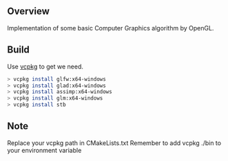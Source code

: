 ## Overview
Implementation of some basic Computer Graphics algorithm by OpenGL.

## Build
Use [vcpkg](https://github.com/microsoft/vcpkg) to get we need.

``` sh
> vcpkg install glfw:x64-windows
> vcpkg install glad:x64-windows
> vcpkg install assimp:x64-windows
> vcpkg install glm:x64-windows
> vcpkg install stb
```
## Note
Replace your vcpkg path in CMakeLists.txt
Remember to add vcpkg ./bin to your environment variable
